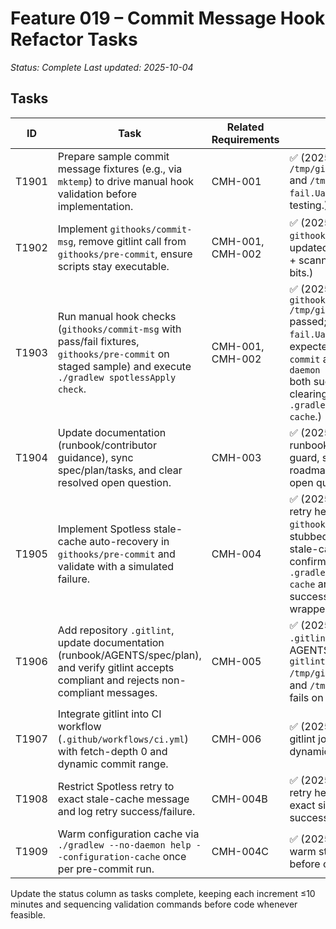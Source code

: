 # Feature 019 – Commit Message Hook Refactor Tasks

_Status: Complete_
_Last updated: 2025-10-04_

## Tasks
| ID | Task | Related Requirements | Status |
|----|------|----------------------|--------|
| T1901 | Prepare sample commit message fixtures (e.g., via `mktemp`) to drive manual hook validation before implementation. | CMH-001 | ✅ (2025-10-04 – Created `/tmp/gitlint-pass.XSp1tL` and `/tmp/gitlint-fail.UaXqSh` for manual testing.) |
| T1902 | Implement `githooks/commit-msg`, remove gitlint call from `githooks/pre-commit`, ensure scripts stay executable. | CMH-001, CMH-002 | ✅ (2025-10-04 – Added `githooks/commit-msg`, updated pre-commit header + scanners, set executable bits.) |
| T1903 | Run manual hook checks (`githooks/commit-msg` with pass/fail fixtures, `githooks/pre-commit` on staged sample) and execute `./gradlew spotlessApply check`. | CMH-001, CMH-002 | ✅ (2025-10-04 – `githooks/commit-msg /tmp/gitlint-pass.XSp1tL` passed; `/tmp/gitlint-fail.UaXqSh` failed as expected; `githooks/pre-commit` and `./gradlew --no-daemon spotlessApply check` both succeeded after clearing `.gradle/configuration-cache`.) |
| T1904 | Update documentation (runbook/contributor guidance), sync spec/plan/tasks, and clear resolved open question. | CMH-003 | ✅ (2025-10-04 – Updated runbook + AGENTS hook guard, synced roadmap/spec/plan/tasks, open questions log cleared.) |
| T1905 | Implement Spotless stale-cache auto-recovery in `githooks/pre-commit` and validate with a simulated failure. | CMH-004 | ✅ (2025-10-04 – Added retry helper, staged `githooks/pre-commit`, stubbed `gradlew` to emit the stale-cache error once, confirmed the hook cleared `.gradle/configuration-cache` and reran Gradle successfully, then restored wrapper.) |
| T1906 | Add repository `.gitlint`, update documentation (runbook/AGENTS/spec/plan), and verify gitlint accepts compliant and rejects non-compliant messages. | CMH-005 | ✅ (2025-10-04 – Added `.gitlint`, updated AGENTS/runbook/spec/plan; `gitlint --msg-filename /tmp/gitlint-pass.*` passes and `/tmp/gitlint-fail.*` fails on type/length rules.) |
| T1907 | Integrate gitlint into CI workflow (`.github/workflows/ci.yml`) with fetch-depth 0 and dynamic commit range. | CMH-006 | ✅ (2025-10-04 – Added gitlint job in `ci.yml` with dynamic range selection.) |
| T1908 | Restrict Spotless retry to exact stale-cache message and log retry success/failure. | CMH-004B | ✅ (2025-10-04 – Updated retry helper to match the exact signature and log success/failure.) |
| T1909 | Warm configuration cache via `./gradlew --no-daemon help --configuration-cache` once per pre-commit run. | CMH-004C | ✅ (2025-10-04 – Added warm step using retry helper before other Gradle tasks.) |

Update the status column as tasks complete, keeping each increment ≤10 minutes and sequencing validation commands before code whenever feasible.

